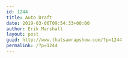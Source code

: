 ```yaml
---
id: 1244
title: Auto Draft
date: 2019-03-06T09:54:33+00:00
author: Erik Marshall
layout: post
guid: http://www.thatsawrapshow.com/?p=1244
permalink: /?p=1244
---
```

